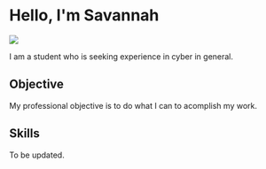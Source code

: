 # Hello, I'm Savannah
<a href="[https://www.linkedin.cn/savannah-b-4384a4338/"><img src="https://img.shields.io/badge/-LinkedIn-0072b1?&style=for-the-badge&logo=linkedin&logoColor=white" /></a>


I am a student who is seeking experience in cyber in general.

## Objective
My professional objective is to do what I can to acomplish my work.
## Skills
To be updated.
<!--
**sbutica/sbutica** is a ✨ _special_ ✨ repository because its `README.md` (this file) appears on your GitHub profile.

Here are some ideas to get you started:

- 🔭 I’m currently working on ...
- 🌱 I’m currently learning ...
- 👯 I’m looking to collaborate on ...
- 🤔 I’m looking for help with ...
- 💬 Ask me about ...
- 📫 How to reach me: ...
- 😄 Pronouns: ...
- ⚡ Fun fact: ...
-->
